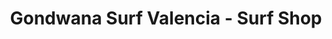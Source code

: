 ---
title: "Gondwana Surf Valencia - Surf Shop"
url: /valencia/gondwana-surf-valencia-surf-shop/
shop: Allgemein
---